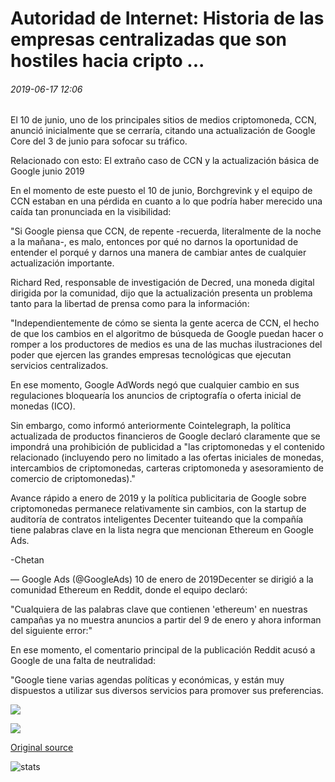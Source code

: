 # Autoridad de Internet: Historia de las empresas centralizadas que son hostiles hacia cripto ...

###### 2019-06-17 12:06

El 10 de junio, uno de los principales sitios de medios criptomoneda, CCN, anunció inicialmente que se cerraría, citando una actualización de Google Core del 3 de junio para sofocar su tráfico.

Relacionado con esto: El extraño caso de CCN y la actualización básica de Google junio 2019

En el momento de este puesto el 10 de junio, Borchgrevink y el equipo de CCN estaban en una pérdida en cuanto a lo que podría haber merecido una caída tan pronunciada en la visibilidad:

"Si Google piensa que CCN, de repente -recuerda, literalmente de la noche a la mañana-, es malo, entonces por qué no darnos la oportunidad de entender el porqué y darnos una manera de cambiar antes de cualquier actualización importante.

Richard Red, responsable de investigación de Decred, una moneda digital dirigida por la comunidad, dijo que la actualización presenta un problema tanto para la libertad de prensa como para la información:

"Independientemente de cómo se sienta la gente acerca de CCN, el hecho de que los cambios en el algoritmo de búsqueda de Google puedan hacer o romper a los productores de medios es una de las muchas ilustraciones del poder que ejercen las grandes empresas tecnológicas que ejecutan servicios centralizados.

En ese momento, Google AdWords negó que cualquier cambio en sus regulaciones bloquearía los anuncios de criptografía o oferta inicial de monedas (ICO).

Sin embargo, como informó anteriormente Cointelegraph, la política actualizada de productos financieros de Google declaró claramente que se impondrá una prohibición de publicidad a "las criptomonedas y el contenido relacionado (incluyendo pero no limitado a las ofertas iniciales de monedas, intercambios de criptomonedas, carteras criptomoneda y asesoramiento de comercio de criptomonedas)."

Avance rápido a enero de 2019 y la política publicitaria de Google sobre criptomonedas permanece relativamente sin cambios, con la startup de auditoría de contratos inteligentes Decenter tuiteando que la compañía tiene palabras clave en la lista negra que mencionan Ethereum en Google Ads.

-Chetan

— Google Ads (@GoogleAds) 10 de enero de 2019Decenter se dirigió a la comunidad Ethereum en Reddit, donde el equipo declaró:

"Cualquiera de las palabras clave que contienen 'ethereum' en nuestras campañas ya no muestra anuncios a partir del 9 de enero y ahora informan del siguiente error:"

En ese momento, el comentario principal de la publicación Reddit acusó a Google de una falta de neutralidad:

"Google tiene varias agendas políticas y económicas, y están muy dispuestos a utilizar sus diversos servicios para promover sus preferencias.

![](https://s3.cointelegraph.com/storage/uploads/view/776af60fca327f15c804b4f27300a521.png)

![](https://s3.cointelegraph.com/storage/uploads/view/34d6732a8d3f89a432cef04602b1a748.png)

[Original source](https://cointelegraph.com/news/internet-authority-history-of-centralized-companies-being-hostile-toward-crypto)

![stats](https://c.statcounter.com/11760860/0/a89fa40b/1/ "stats")
